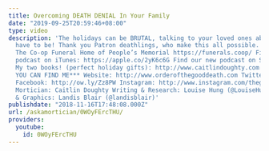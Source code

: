 ```yaml
---
title: Overcoming DEATH DENIAL In Your Family
date: "2019-09-25T20:59:46+08:00"
type: video
description: 'The holidays can be BRUTAL, talking to your loved ones about death doesn''t
  have to be! Thank you Patron deathlings, who make this all possible. http://www.patreon.com/thegooddeath
  The Co-op Funeral Home of People’s Memorial https://funerals.coop/ Find our new
  podcast on iTunes: https://apple.co/2yK6c6G Find our new podcast on Spotify: https://spoti.fi/2QZEVEM
  My two books! (perfect holiday gifts): http://www.caitlindoughty.com ***WHERE ELSE
  YOU CAN FIND ME*** Website: http://www.orderofthegooddeath.com Twitter: http://www.twitter.com/thegooddeath
  Facebook: http://ow.ly/Zz8PW Instagram: http://www.instagram.com/thegooddeath ***CREDITS***
  Mortician: Caitlin Doughty Writing & Research: Louise Hung (@LouiseHung1) Editor
  & Graphics: Landis Blair (@landisblair)'
publishdate: "2018-11-16T17:48:08.000Z"
url: /askamortician/0WOyFErcTHU/
providers:
  youtube:
    id: 0WOyFErcTHU
---
```

